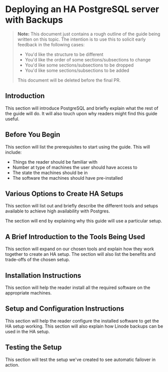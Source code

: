 # Deploying an HA PostgreSQL server with Backups

> **Note:** This document just contains a rough outline of the guide being written on this topic. The intention is to use this to solicit early feedback in the following cases:
>
> - You'd like the structure to be different
> - You'd like the order of some sections/subsections to change
> - You'd like some sections/subsections to be dropped
> - You'd like some sections/subsections to be added
>
> This document will be deleted before the final PR.

## Introduction

This section will introduce PostgreSQL and briefly explain what the rest of the guide will do. It will also touch upon why readers might find this guide useful.

## Before You Begin

This section will list the prerequisites to start using the guide. This will include:

- Things the reader should be familiar with
- Number at type of machines the user should have access to
- The state the machines should be in
- The software the machines should have pre-installed

## Various Options to Create HA Setups

This section will list out and briefly describe the different tools and setups available to achieve high availability with Postgres.

The section will end by explaining why this guide will use a particular setup.

## A Brief Introduction to the Tools Being Used

This section will expand on our chosen tools and explain how they work together to create an HA setup. The section will also list the benefits and trade-offs of the chosen setup.

## Installation Instructions

This section will help the reader install all the required software on the appropriate machines.

## Setup and Configuration Instructions

This section will help the reader configure the installed software to get the HA setup working. This section will also explain how Linode backups can be used in the HA setup.

## Testing the Setup

This section will test the setup we've created to see automatic failover in action.

